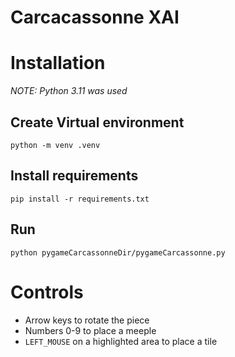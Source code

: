 
# Carcacassonne XAI

# Installation

_NOTE: Python 3.11 was used_

## Create Virtual environment
```
python -m venv .venv
```

## Install requirements 
```
pip install -r requirements.txt
```

## Run
```
python pygameCarcassonneDir/pygameCarcassonne.py
```

# Controls
- Arrow keys to rotate the piece
- Numbers 0-9 to place a meeple
- `LEFT_MOUSE` on a highlighted area to place a tile
